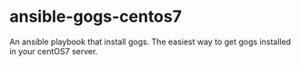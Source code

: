 # ansible-gogs-centos7
An ansible playbook that install gogs. 
The easiest way to get gogs installed in your centOS7 server.

